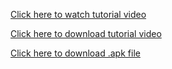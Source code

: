 [Click here to watch tutorial video](https://drive.google.com/file/d/1NRtv18xhOAOvSjqg4-8qAe_oxlu4MSV6/view?usp=sharing)

[Click here to download tutorial video ](Notes.mp4)

[Click here to download .apk file](Notes.apk)
